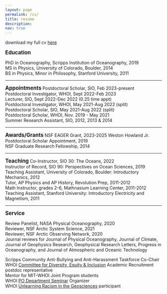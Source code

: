 ```yaml
---
layout: page
permalink: /cv/
title: resume
description:
nav: true
---
```

download my full cv <a href="http://effiefine.com/assets/pdf/ecf_cv.pdf">here</a>

<big><b>Education</b></big>

PhD in Oceanography, Scripps Institution of Oceanography, 2019 <br>
MS in Physics, University of Colorado, Boulder, 2014 <br>
BS in Physics, Minor in Philosophy, Stanford University, 2011 <br>
<hr>
<big><b>Appointments</b></big>
Postdoctoral Scholar, SIO, Feb 2023-present<br>
Postdoctoral Investigator, WHOI, Sept 2022-Feb 2023<br>
Lecturer, SIO, Sept 2022-Dec 2022 (0.25 time appt)<br>
Postdoctoral Investigator, WHOI, May 2021-Aug 2022 (split)<br>
Postdoctoral Scholar, SIO, May 2021-Aug 2022 (split)<br>
Postdoctoral Scholar, WHOI, Nov. 2019 - May 2021<br>
Summer Research Assistant, SIO, 2012, 2013 & 2014<br>

<hr>
<big><b>Awards/Grants</b></big>
NSF EAGER Grant, 2023-2025
Weston Howland Jr. Postdoctoral Scholar Appointment, 2019 <br>
NSF Graduate Research Fellowship, 2014

<hr>
<big><b>Teaching</b></big>
Co-Instructor, SIO 30: The Oceans, 2022<br>
Instructor of Record, SIO 90: Perspectives on Ocean Sciences, 2019<br>
Teaching Assistant, University of Colorado, Boulder: Introductory Mechanics, 2012<br>
Tutor, AP Physics and AP History, Revolution Prep, 2011-2012<br>
Math Instructor, grades 2-6, Mathnasium Learning Center, 2011-2012<br>
Teaching Assistant, Stanford University: Introductory Electricity and Magnetism, 2011<br>

<hr>
<big><b>Service</b></big>

Review Panelist, NASA Physical Oceanography, 2020<br>
Reviewer, NSF Arctic System Science, 2021<br>
Reviewer, NSF Arctic Observing Network, 2020<br>
Journal reviews for Journal of Physical Oceanography, Journal of Climate, Journal of Geophysics Research, Geophysical Research Letters, Progress in Oceanography, and Journal of Atmospheric and Oceanic Technology

Scripps Community Anti-Bullying and Anti-Harassment Taskforce Co-Chair<br>
WHOI <a href="https://web.whoi.edu/cdi/">Committee for Diversity, Equity & Inclusion</a> Academic Recruitment postdoc representative<br>
Mentor for MIT-WHOI Joint Program students<br>
WHOI <a href="https://www.whoi.edu/what-we-do/understand/departments-centers-labs/po/po-events/">PO Department Seminar</a> Organizer<br>
WHOI <a href="https://urgeoscience.medium.com/unlearning-racism-in-geoscience-1f40aa32216e">Unlearning Racism in the Geosciences</a> participant
